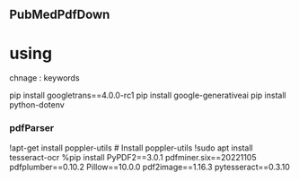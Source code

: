 ## PubMedPdfDown

# using

chnage : keywords


pip install googletrans==4.0.0-rc1
pip install google-generativeai
pip install python-dotenv


### pdfParser
!apt-get install poppler-utils # Install poppler-utils
!sudo apt install tesseract-ocr
%pip install PyPDF2==3.0.1 pdfminer.six==20221105 pdfplumber==0.10.2 Pillow==10.0.0 pdf2image==1.16.3 pytesseract==0.3.10

